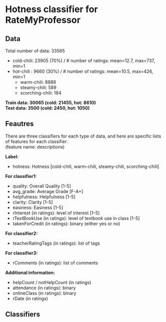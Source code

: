# Hotness classifier for RateMyProfessor

## Data
Total number of data: 33565
 * cold-chili: 23905 (70%) / # number of ratings: mean=12.7, max=737, min=1
 * hot-chili : 9660 (30%) / # number of ratings: mean=10.5, max=426, min=1  
 	+ warm-chili: 8888  
 	+ steamy-chili: 589  
 	+ scorching-chili: 184

**Train data: 30065 (cold: 21455, hot: 8610)**  
**Test data: 3500 (cold: 2450, hot: 1050)**

## Feautres
There are three classifiers for each type of data, and here are specific lists of features for each classifier. <br> (feature name: descriptions)

**Label:**
  * hotness: Hotness [cold-chili, warm-chili, steamy-chili, scorching-chili]

**For classifier1:**
  * quality: Overall Quality [1-5]
  * avg_grade: Average Grade [F-A+]
  * helpfulness: Helpfulness [1-5]
  * clarity: Clarity [1-5]
  * easiness: Easiness [1-5]
  * rInterest (in ratings): level of interest [1-5]
  * rTextBookUse (in ratings): level of textbook use in class [1-5]
  * takenForCredit (in ratings): binary (either yes or no)

**For classifier2:**
  * teacherRatingTags (in ratings): list of tags
  
**For classifier3:**
  * rComments (in ratings): list of comments

**Additional information:**
  * helpCount / notHelpCount (in ratings)
  * attendance (in ratings): binary
  * onlineClass (in ratings): binary
  * rDate (in ratings)

## Classifiers


